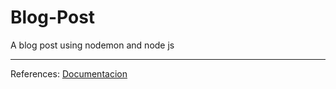 # Blog-Post

A blog post using nodemon and node js
- - - -
References:
[Documentacion](https://expressjs.com/en/guide/routing.html "Documentation")
